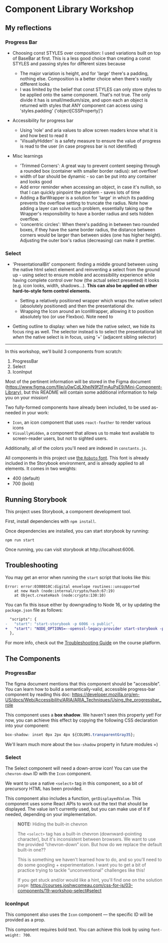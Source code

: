 # Component Library Workshop

## My reflections

### Progress Bar

- Choosing const STYLES over composition: I used variations built on top of BaseBar at first. This is a less good choice than creating a const STYLES and passing styles for different sizes because

  - The major variation is height, and for 'large' there's a padding, nothing else. Composition is a better choice when there's vastly different looks
  - I was limited by the belief that const STYLES can only store styles to be applied onto the same component. That's not true. The only divide it has is small/medium/size, and upon each an object is returned with styles that ANY component can access using 'styles.padding' ('object[CSSProperty]')

- Accessibility for progress bar

  - Using 'role' and aria values to allow screen readers know what it is and how best to read it
  - 'VisuallyHidden' is a safety measure to ensure the value of progress is read to the user (in case progress bar is not identified)

- Misc learnings
  - 'Trimmed Corners': A great way to prevent content seeping through a rounded box (container with smaller border radius): set overflow!
  - width of bar should be dynamic - so can be put into any container and looks good
  - Add error reminder when accessing an object, in case it's nullish, so that I can quickly pinpoint the problem - saves lots of time
  - Adding a BarWrapper is a solution for 'large' in which its padding prevents the overflow setting to truncate the radius. Note how adding a layer can solve such problem, essentially taking up the Wrapper's responsibility to have a border radius and sets hidden overflow.
  - 'concentric circles': When there's padding in between two rounded boxes, if they have the same border radius, the distance between corners would be larger than between sides (one has higher height). Adjusting the outer box's radius (decreasing) can make it prettier.

### Select

- 'PresentationalBit' component: finding a middle ground between using the native html select element and reinventing a select from the ground up - using select to ensure mobile and accessibility experience while having complete control over how (the actual select presented) it looks (e.g. icon looks, width, shadows...). **This can also be applied on other hard-to-style form control elements.**

  - Setting a relatively positioned wrapper which wraps the native select (absolutely positioned) and then the presentational div.
  - Wrapping the Icon around an IconWrapper, allowing it to position absolutely too (or use Flexbox). Note need to

- Getting outline to display: when we hide the native select, we hide its focus ring as well. The selector instead is to select the presentational bit _when_ the native select is in focus, using '+' (adjacent sibling selector)

---

In this workshop, we'll build 3 components from scratch:

1. ProgressBar
2. Select
3. IconInput

Most of the pertinent information will be stored in the Figma document (https://www.figma.com/file/u0wCdLXheiN9f2FmAuPsE9/Mini-Component-Library), but this README will contain some additional information to help you on your mission!

Two fully-formed components have already been included, to be used as-needed in your work:

- `Icon`, an icon component that uses `react-feather` to render various icons
- `VisuallyHidden`, a component that allows us to make text available to screen-reader users, but not to sighted users.

Additionally, all of the colors you'll need are indexed in `constants.js`.

All components in this project use [the `Roboto` font](https://fonts.google.com/specimen/Roboto). This font is already included in the Storybook environment, and is already applied to all elements. It comes in two weights:

- 400 (default)
- 700 (bold)

## Running Storybook

This project uses Storybook, a component development tool.

First, install dependencies with `npm install`.

Once dependencies are installed, you can start storybook by running:

```
npm run start
```

Once running, you can visit storybook at http://localhost:6006.

## Troubleshooting

You may get an error when running the `start` script that looks like this:

```
Error: error:0308010C:digital envelope routines::unsupported
    at new Hash (node:internal/crypto/hash:67:19)
    at Object.createHash (node:crypto:130:10)
```

You can fix this issue either by downgrading to Node 16, or by updating the `package.json` file as follows:

```diff
  "scripts": {
-   "start": "start-storybook -p 6006 -s public",
+   "start": "NODE_OPTIONS=--openssl-legacy-provider start-storybook -p 6006 -s public",
  },
```

For more info, check out the [Troubleshooting Guide](https://courses.joshwcomeau.com/troubleshooting) on the course platform.

## The Components

### ProgressBar

The figma document mentions that this component should be "accessible". You can learn how to build a semantically-valid, accessible progress-bar component by reading this doc: https://developer.mozilla.org/en-US/docs/Web/Accessibility/ARIA/ARIA_Techniques/Using_the_progressbar_role

This component uses a **box shadow**. We haven't seen this property yet! For now, you can achieve this effect by copying the following CSS declaration into your component:

```css
box-shadow: inset 0px 2px 4px ${COLORS.transparentGray35};
```

We'll learn much more about the `box-shadow` property in future modules =)

### Select

The Select component will need a down-arrow icon! You can use the `chevron-down` ID with the `Icon` component.

We want to use a native `<select>` tag in this component, so a bit of precursory HTML has been provided.

This component also includes a function, `getDisplayedValue`. This component uses some React APIs to work out the text that should be displayed. The value isn't currently used, but you can make use of it if needed, depending on your implementation.

> **NOTE:** Hiding the built-in chevron
>
> The `<select>` tag has a built-in chevron (downward-pointing
> character), but it's inconsistent between browsers. We want to
> use the provided “chevron-down” icon. But how do we replace the
> default built-in one??
>
> This is something we haven't learned how to do, and so you'll need
> to do some googling + experimentation. I want you to get a bit
> of practice trying to tackle “unconventional” challenges like this!
>
> If you get stuck and/or would like a hint, you'll find one on
> the solution page:
> https://courses.joshwcomeau.com/css-for-js/03-components/19-workshop-select#select

### IconInput

This component also uses the `Icon` component — the specific ID will be provided as a prop.

This component requires bold text. You can achieve this look by using `font-weight: 700`.
